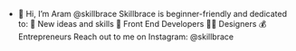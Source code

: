 - 👋 Hi, I’m Aram @skillbrace
Skillbrace is beginner-friendly and dedicated to:
🧠 New ideas and skills
🤖 Front End Developers
👩‍🎨 Designers
💰 Entrepreneurs
Reach out to me on Instagram: @skillbrace

<!---
skillbrace/skillbrace is a ✨ special ✨ repository because its `README.md` (this file) appears on your GitHub profile.
You can click the Preview link to take a look at your changes.
--->
